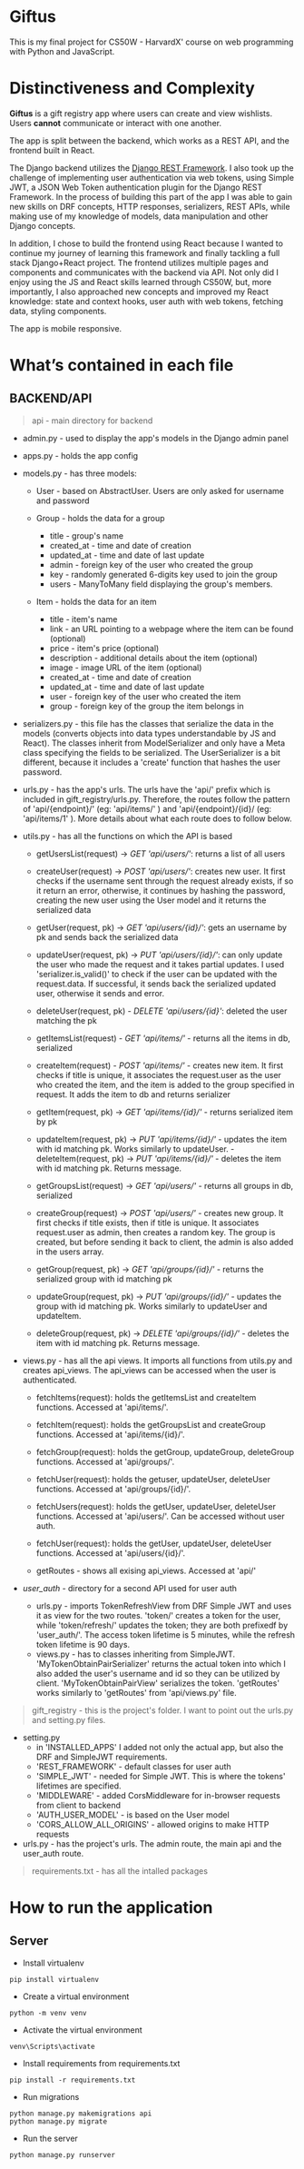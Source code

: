 # Giftus
This is my final project for CS50W - HarvardX' course on web programming with Python and JavaScript.

# Distinctiveness and Complexity
**Giftus** is a gift registry app where users can create and view wishlists. Users **cannot** communicate or interact with one another.

The app is split between the backend, which works as a REST API, and the frontend built in React.

The Django backend utilizes the [Django REST Framework](https://www.django-rest-framework.org/). I also took up the challenge of implementing user authentication via web tokens, using Simple JWT, a JSON Web Token authentication plugin for the Django REST Framework. In the process of building this part of the app I was able to gain new skills on DRF concepts, HTTP responses, serializers, REST APIs, while making use of my knowledge of models, data manipulation and other Django concepts.

In addition, I chose to build the frontend using React because I wanted to continue my journey of learning this framework and finally tackling a full stack Django+React project. The frontend utilizes multiple pages and components and communicates with the backend via API. Not only did I enjoy using the JS and React skills learned through CS50W, but, more importantly, I also approached new concepts and improved my React knowledge: state and context hooks, user auth with web tokens, fetching data, styling components.

The app is mobile responsive.

# What’s contained in each file
## BACKEND/API
> api - main directory for backend
- admin.py - used to display the app's models in the Django admin panel
- apps.py - holds the app config
- models.py - has three models:
    - User - based on AbstractUser. Users are only asked for username and password
    - Group - holds the data for a group
        - title - group's name
        - created_at - time and date of creation
        - updated_at - time and date of last update
        - admin - foreign key of the user who created the group
        - key - randomly generated 6-digits key used to join the group
        - users - ManyToMany field displaying the group's members.
    
    - Item - holds the data for an item
        - title - item's name
        - link - an URL pointing to a webpage where the item can be found (optional)
        - price - item's price (optional)
        - description - additional details about the item (optional)
        - image - image URL of the item (optional)
        - created_at - time and date of creation
        - updated_at - time and date of last update
        - user - foreign key of the user who created the item
        - group - foreign key of the group the item belongs in

- serializers.py - this file has the classes that serialize the data in the models (converts objects into data types understandable by JS and React). The classes inherit from ModelSerializer and only have a Meta class specifying the fields to be serialized. The UserSerializer is a bit different, because it includes a 'create' function that hashes the user password.
- urls.py - has the app's urls. The urls have the 'api/' prefix which is included in gift_registry/urls.py. Therefore, the routes follow the pattern of 'api/{endpoint}/' (eg: 'api/items/' ) and 'api/{endpoint}/{id}/ (eg: 'api/items/1' ). More details about what each route does to follow below.
- utils.py - has all the functions on which the API is based
    - getUsersList(request) -> *GET 'api/users/'*: returns a list of all users
    - createUser(request) -> *POST 'api/users/'*: creates new user. It first checks if the username sent through the request already exists, if so it return an error, otherwise, it continues by hashing the password, creating the new user using the User model and it returns the serialized data
    
    - getUser(request, pk) -> *GET 'api/users/{id}/'*: gets an username by pk and sends back the serialized data
    - updateUser(request, pk) -> *PUT 'api/users/{id}/'*: can only update the user who made the request and it takes partial updates. I used 'serializer.is_valid()' to check if the user can be updated with the request.data. If successful, it sends back the serialized updated user, otherwise it sends and error.
    - deleteUser(request, pk) - *DELETE 'api/users/{id}'*: deleted the user matching the pk
    
    - getItemsList(request) - *GET 'api/items/'* - returns all the items in db, serialized
    - createItem(request) - *POST 'api/items/'* - creates new item. It first checks if title is unique, it associates the request.user as the user who created the item, and the item is added to the group specified in request. It adds the item to db and returns serializer
    
    - getItem(request, pk) -> *GET 'api/items/{id}/'* - returns serialized item by pk
    - updateItem(request, pk) -> *PUT 'api/items/{id}/'* - updates the item with id matching pk. Works similarly to updateUser.
    -deleteItem(request, pk) -> *PUT 'api/items/{id}/'* - deletes the item with id matching pk. Returns message.

    - getGroupsList(request) -> *GET 'api/users/'* - returns all groups in db, serialized
    - createGroup(request) -> *POST 'api/users/'* - creates new group. It first checks if title exists, then if title is unique. It associates request.user as admin, then creates a random key. The group is created, but before sending it back to client, the admin is also added in the users array.
    
    - getGroup(request, pk) -> *GET 'api/groups/{id}/'* - returns the serialized group with id matching pk
    - updateGroup(request, pk) -> *PUT 'api/groups/{id}/'* - updates the group with id matching pk. Works similarly to updateUser and updateItem.
    - deleteGroup(request, pk) -> *DELETE 'api/groups/{id}/'* - deletes the item with id matching pk. Returns message.

- views.py - has all the api views. It imports all functions from utils.py and creates api_views. The api_views can be accessed when the user is authenticated.
    - fetchItems(request): holds the getItemsList and createItem functions. Accessed at 'api/items/'.
    - fetchItem(request): holds the getGroupsList and createGroup functions. Accessed at 'api/items/{id}/'.
    - fetchGroup(request): holds the getGroup, updateGroup, deleteGroup functions. Accessed at 'api/groups/'.
    - fetchUser(request): holds the getuser, updateUser, deleteUser functions. Accessed at 'api/groups/{id}/'.
    - fetchUsers(request): holds the getUser, updateUser, deleteUser functions. Accessed at 'api/users/'. Can be accessed without user auth.
    - fetchUser(request): holds the getUser, updateUser, deleteUser functions. Accessed at 'api/users/{id}/'.

    - getRoutes - shows all exising api_views. Accessed at 'api/'

- *user_auth* - directory for a second API used for user auth
    - urls.py - imports TokenRefreshView from DRF Simple JWT and uses it as view for the two routes. 'token/' creates a token for the user, while 'token/refresh/' updates the token; they are both prefixedf by 'user_auth/'. The access token lifetime is 5 minutes, while the refresh token lifetime is 90 days.
    - views.py - has to classes inheriting from SimpleJWT. 'MyTokenObtainPairSerializer' returns the actual token into which I also added the user's username and id so they can be utilized by client. 'MyTokenObtainPairView' serializes the token. 'getRoutes' works similarly to 'getRoutes' from 'api/views.py' file.

> gift_registry - this is the project's folder. I want to point out the urls.py and setting.py files.
- setting.py
    - in 'INSTALLED_APPS' I added not only the actual app, but also the DRF and SimpleJWT requirements.
    - 'REST_FRAMEWORK' - default classes for user auth
    - 'SIMPLE_JWT' - needed for Simple JWT. This is where the tokens' lifetimes are specified.
    - 'MIDDLEWARE' - added CorsMiddleware for in-browser requests from client to backend
    - 'AUTH_USER_MODEL' - is based on the User model
    - 'CORS_ALLOW_ALL_ORIGINS' - allowed origins to make HTTP requests
- urls.py - has the project's urls. The admin route, the main api and the user_auth route.

> requirements.txt - has all the intalled packages

# How to run the application
## Server
- Install virtualenv
```
pip install virtualenv
```

- Create a virtual environment
```
python -m venv venv
```

- Activate the virtual environment
```
venv\Scripts\activate
```

- Install requirements from requirements.txt
```
pip install -r requirements.txt
```

- Run migrations
```
python manage.py makemigrations api
python manage.py migrate
```

- Run the server
```
python manage.py runserver
```
